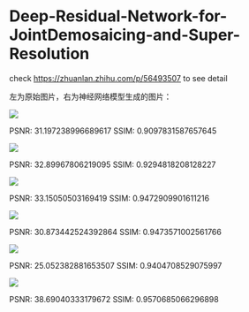 # Deep-Residual-Network-for-JointDemosaicing-and-Super-Resolution

check https://zhuanlan.zhihu.com/p/56493507 to see detail 

左为原始图片，右为神经网络模型生成的图片：

![](https://pic1.zhimg.com/80/v2-cd16f0f6baf9d3055b04ca42515c3538_hd.jpg)

PSNR: 31.197238996689617 SSIM: 0.9097831587657645

![](https://pic3.zhimg.com/80/v2-42c2c592030c969c448cc84a7c703f9e_hd.jpg)

PSNR: 32.89967806219095 SSIM: 0.9294818208128227

![](https://pic1.zhimg.com/80/v2-3998739c991ed23a4d8b1d1d965719d8_hd.jpg)

PSNR: 33.15050503169419 SSIM: 0.9472909901611216

![](https://pic2.zhimg.com/80/v2-65db7da58647311c1637ea2b8fcc5b71_hd.jpg)

PSNR: 30.873442524392864 SSIM: 0.9473571002561766

![](https://pic3.zhimg.com/80/v2-7b1551c3764eb74da3e70668e3c5c1f6_hd.jpg)

PSNR: 25.052382881653507 SSIM: 0.9404708529075997

![](https://pic1.zhimg.com/80/v2-e539555a6282d351fbabdf89202e27d0_hd.jpg)

PSNR: 38.69040333179672 SSIM: 0.9570685066296898
